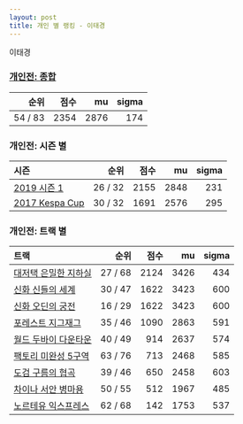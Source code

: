 ```yaml
---
layout: post
title: 개인 별 랭킹 - 이태경
---
```


이태경

### [개인전: 종합](../singles-full)

| 순위 | 점수 | mu | sigma |
|---:|---:|---:|---:|
| 54 / 83 | 2354 | 2876 | 174 |

### 개인전: 시즌 별

| 시즌 | 순위 | 점수 | mu | sigma |
|:---|---:|---:|---:|---:|
| [2019 시즌 1](../s2019_1) | 26 / 32 | 2155 | 2848 | 231 |
| [2017 Kespa Cup](../s2017_2) | 30 / 32 | 1691 | 2576 | 295 |

### 개인전: 트랙 별

| 트랙 | 순위 | 점수 | mu | sigma |
|:---|---:|---:|---:|---:|
| [대저택 은밀한 지하실](../jeotaek) | 27 / 68 | 2124 | 3426 | 434 |
| [신화 신들의 세계](../shinsegye) | 30 / 47 | 1622 | 3423 | 600 |
| [신화 오딘의 궁전](../odin) | 16 / 29 | 1622 | 3423 | 600 |
| [포레스트 지그재그](../zigzag) | 35 / 46 | 1090 | 2863 | 591 |
| [월드 두바이 다운타운](../dubai) | 40 / 49 | 914 | 2637 | 574 |
| [팩토리 미완성 5구역](../district5) | 63 / 76 | 713 | 2468 | 585 |
| [도검 구름의 협곡](../hyupgog) | 39 / 46 | 650 | 2458 | 603 |
| [차이나 서안 병마용](../byeongma) | 50 / 55 | 512 | 1967 | 485 |
| [노르테유 익스프레스](../noex) | 62 / 68 | 142 | 1753 | 537 |
